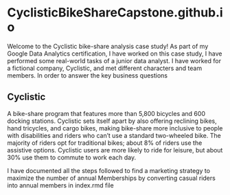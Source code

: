 # CyclisticBikeShareCapstone.github.io

Welcome to the Cyclistic bike-share analysis case study! As part of my Google Data Analytics certification, I have worked on this case study, I have performed some real-world tasks of a junior data analyst. I have worked for a 
fictional company, Cyclistic, and met different characters and team members. In order to answer the key business questions

## Cyclistic

A bike-share program that features more than 5,800 bicycles and 600 docking stations. Cyclistic sets itself apart by also offering reclining bikes, hand tricycles,
and cargo bikes, making bike-share more inclusive to people with disabilities and riders who can’t use a standard two-wheeled bike. The majority of riders opt for 
traditional bikes; about 8% of riders use the assistive options. Cyclistic users are more likely to ride for leisure, but about 30% use them to commute to work each day.

I have documented all the steps followed to find a marketing strategy to maximize the number of annual Memberships by converting casual riders into annual members
in index.rmd file

